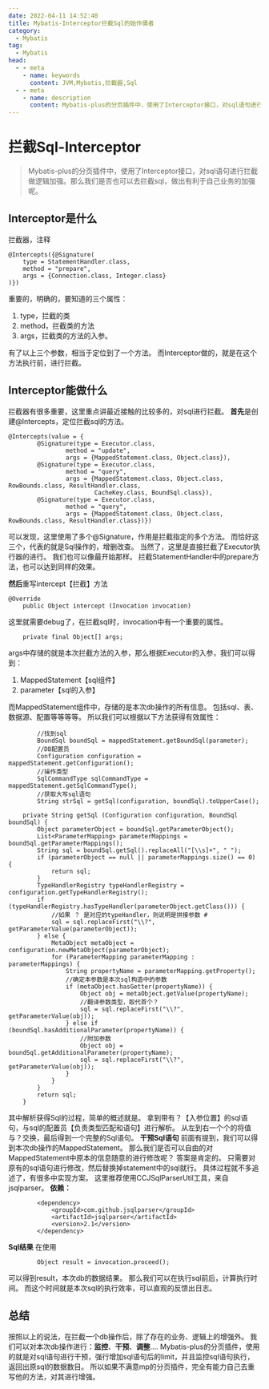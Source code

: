 ```yaml
---
date: 2022-04-11 14:52:40
title: Mybatis-Interceptor拦截Sql的始作俑者
category: 
  - Mybatis
tag:
  - Mybatis
head:
  - - meta
    - name: keywords
      content: JVM,Mybatis,拦截器,Sql
  - - meta
    - name: description
      content: Mybatis-plus的分页插件中，使用了Interceptor接口，对sql语句进行拦截做逻辑加强。那么我们是否也可以去拦截sql，做出有利于自己业务的加强呢。
---
```


# 拦截Sql-Interceptor

>  Mybatis-plus的分页插件中，使用了Interceptor接口，对sql语句进行拦截做逻辑加强。那么我们是否也可以去拦截sql，做出有利于自己业务的加强呢。

## Interceptor是什么
拦截器，注释
```
@Intercepts({@Signature(
    type = StatementHandler.class,
    method = "prepare",
    args = {Connection.class, Integer.class}
)})
```
重要的，明确的，要知道的三个属性：
1. type，拦截的类
2. method，拦截类的方法
3. args，拦截类的方法的入参。

有了以上三个参数，相当于定位到了一个方法。
而Interceptor做的，就是在这个方法执行前，进行拦截。

## Interceptor能做什么
拦截器有很多重要，这里重点讲最近接触的比较多的，对sql进行拦截。
**首先**是创建@Intercepts，定位拦截sql的方法。
```
@Intercepts(value = {
        @Signature(type = Executor.class,
                method = "update",
                args = {MappedStatement.class, Object.class}),
        @Signature(type = Executor.class,
                method = "query",
                args = {MappedStatement.class, Object.class, RowBounds.class, ResultHandler.class,
                        CacheKey.class, BoundSql.class}),
        @Signature(type = Executor.class,
                method = "query",
                args = {MappedStatement.class, Object.class, RowBounds.class, ResultHandler.class})})
```
可以发现，这里使用了多个@Signature，作用是拦截指定的多个方法。
而恰好这三个，代表的就是Sql操作的，增删改查。
当然了，这里是直接拦截了Executor执行器的进行。
我们也可以像最开始那样。
拦截StatementHandler中的prepare方法，也可以达到同样的效果。

**然后**重写intercept【拦截】方法
```
@Override
    public Object intercept (Invocation invocation)
```
这里就需要debug了，在拦截sql时，invocation中有一个重要的属性。
```
    private final Object[] args;
```
args中存储的就是本次拦截方法的入参，那么根据Executor的入参，我们可以得到：
1. MappedStatement【sql组件】
2. parameter【sql的入参】

而MappedStatement组件中，存储的是本次db操作的所有信息。
包括sql、表、数据源、配置等等等等。
所以我们可以根据以下方法获得有效属性：
```
        //找到sql
        BoundSql boundSql = mappedStatement.getBoundSql(parameter);
        //DB配置员
        Configuration configuration = mappedStatement.getConfiguration();
        //操作类型
        SqlCommandType sqlCommandType = mappedStatement.getSqlCommandType();
        //获取大写sql语句
        String strSql = getSql(configuration, boundSql).toUpperCase();
```

```
    private String getSql (Configuration configuration, BoundSql boundSql) {
        Object parameterObject = boundSql.getParameterObject();
        List<ParameterMapping> parameterMappings = boundSql.getParameterMappings();
        String sql = boundSql.getSql().replaceAll("[\\s]+", " ");
        if (parameterObject == null || parameterMappings.size() == 0) {
            return sql;
        }
        TypeHandlerRegistry typeHandlerRegistry = configuration.getTypeHandlerRegistry();
        if (typeHandlerRegistry.hasTypeHandler(parameterObject.getClass())) {
            //如果 ？ 是对应的typeHandler，则说明是拼接参数 #
            sql = sql.replaceFirst("\\?", getParameterValue(parameterObject));
        } else {
            MetaObject metaObject = configuration.newMetaObject(parameterObject);
            for (ParameterMapping parameterMapping : parameterMappings) {
                String propertyName = parameterMapping.getProperty();
                //确定本参数是本次sql构造中的参数
                if (metaObject.hasGetter(propertyName)) {
                    Object obj = metaObject.getValue(propertyName);
                    //翻译参数类型，取代首个？
                    sql = sql.replaceFirst("\\?", getParameterValue(obj));
                } else if (boundSql.hasAdditionalParameter(propertyName)) {
                    //附加参数
                    Object obj = boundSql.getAdditionalParameter(propertyName);
                    sql = sql.replaceFirst("\\?", getParameterValue(obj));
                }
            }
        }
        return sql;
    }
```
其中解析获得Sql的过程，简单的概述就是。
拿到带有？【入参位置】的sql语句，与sql的配置员【负责类型匹配和语句】进行解析。
从左到右一个个的将值与？交换，最后得到一个完整的Sql语句。
**干预Sql语句**
前面有提到，我们可以得到本次db操作的MappedStatement。
那么我们是否可以自由的对MappedStatement中原本的信息随意的进行修改呢？
答案是肯定的。
只需要对原有的sql语句进行修改，然后替换掉statement中的sql就行。
具体过程就不多追述了，有很多中实现方案。
这里推荐使用CCJSqlParserUtil工具，来自jsqlparser。
**依赖：**
```
        <dependency>
            <groupId>com.github.jsqlparser</groupId>
            <artifactId>jsqlparser</artifactId>
            <version>2.1</version>
        </dependency>
```

**Sql结果**
在使用
```
        Object result = invocation.proceed();
```
可以得到result，本次db的数据结果。
那么我们可以在执行sql前后，计算执行时间。
而这个时间就是本次sql的执行效率，可以直观的反馈出日志。

## 总结
按照以上的说法，在拦截一个db操作后，除了存在的业务、逻辑上的增强外。
我们可以对本次db操作进行：**监控**、**干预**、**调整**....
Mybatis-plus的分页插件，使用的就是对sql语句进行干预，强行增加sql语句后的limit，并且监控sql语句执行，返回出原sql的数据数目。
所以如果不满意mp的分页插件，完全有能力自己去重写他的方法，对其进行增强。

